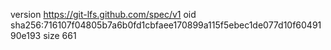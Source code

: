 version https://git-lfs.github.com/spec/v1
oid sha256:716107f04805b7a6b0fd1cbfaee170899a115f5ebec1de077d10f6049190e193
size 661
